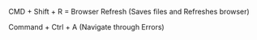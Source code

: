 
CMD + Shift + R = Browser Refresh
  (Saves files and Refreshes browser)

Command + Ctrl + A
    (Navigate through Errors)